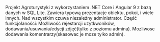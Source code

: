 Projekt Agroturystyki z wykorzystaniem .NET Core i Angular 9 z bazą danych w SQL Lite. 
Zawiera typową prezentacje obiektu, pokoi, i wiele innych. Nad wszystkim czuwa niezależny administrator. Część funkcjolaności: Możliwość rejestarcji uzytkwoników, dodawania/usuwania/edycji zdjęć(tylko z poziomu admina). Mozliwosc dodawania komentrarzy(skasowac je moze tylko admin). 
